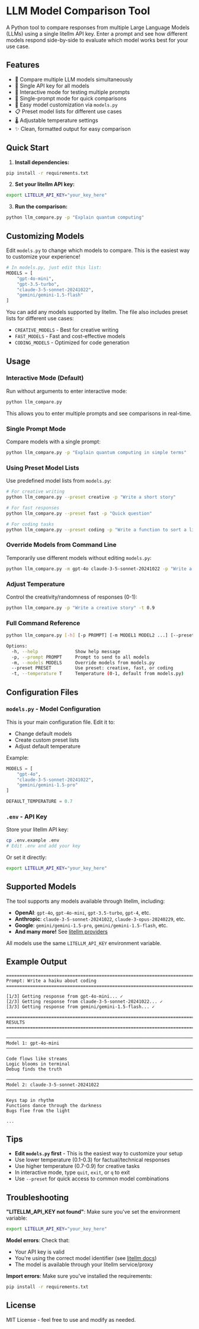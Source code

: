 # LLM Model Comparison Tool

A Python tool to compare responses from multiple Large Language Models (LLMs) using a single litellm API key. Enter a prompt and see how different models respond side-by-side to evaluate which model works best for your use case.

## Features

- 🤖 Compare multiple LLM models simultaneously
- 🔑 Single API key for all models
- 💬 Interactive mode for testing multiple prompts
- 🎯 Single-prompt mode for quick comparisons
- 🔧 Easy model customization via `models.py`
- 📋 Preset model lists for different use cases
- 🌡️ Adjustable temperature settings
- ✨ Clean, formatted output for easy comparison

## Quick Start

1. **Install dependencies:**
```bash
pip install -r requirements.txt
```

2. **Set your litellm API key:**
```bash
export LITELLM_API_KEY="your_key_here"
```

3. **Run the comparison:**
```bash
python llm_compare.py -p "Explain quantum computing"
```

## Customizing Models

Edit `models.py` to change which models to compare. This is the easiest way to customize your experience!

```python
# In models.py, just edit this list:
MODELS = [
    "gpt-4o-mini",
    "gpt-3.5-turbo",
    "claude-3-5-sonnet-20241022",
    "gemini/gemini-1.5-flash"
]
```

You can add any models supported by litellm. The file also includes preset lists for different use cases:
- `CREATIVE_MODELS` - Best for creative writing
- `FAST_MODELS` - Fast and cost-effective models
- `CODING_MODELS` - Optimized for code generation

## Usage

### Interactive Mode (Default)

Run without arguments to enter interactive mode:

```bash
python llm_compare.py
```

This allows you to enter multiple prompts and see comparisons in real-time.

### Single Prompt Mode

Compare models with a single prompt:

```bash
python llm_compare.py -p "Explain quantum computing in simple terms"
```

### Using Preset Model Lists

Use predefined model lists from `models.py`:

```bash
# For creative writing
python llm_compare.py --preset creative -p "Write a short story"

# For fast responses
python llm_compare.py --preset fast -p "Quick question"

# For coding tasks
python llm_compare.py --preset coding -p "Write a function to sort a list"
```

### Override Models from Command Line

Temporarily use different models without editing `models.py`:

```bash
python llm_compare.py -m gpt-4o claude-3-5-sonnet-20241022 -p "Write a haiku"
```

### Adjust Temperature

Control the creativity/randomness of responses (0-1):

```bash
python llm_compare.py -p "Write a creative story" -t 0.9
```

### Full Command Reference

```bash
python llm_compare.py [-h] [-p PROMPT] [-m MODEL1 MODEL2 ...] [--preset PRESET] [-t TEMPERATURE]

Options:
  -h, --help              Show help message
  -p, --prompt PROMPT     Prompt to send to all models
  -m, --models MODELS     Override models from models.py
  --preset PRESET         Use preset: creative, fast, or coding
  -t, --temperature T     Temperature (0-1, default from models.py)
```

## Configuration Files

### `models.py` - Model Configuration

This is your main configuration file. Edit it to:
- Change default models
- Create custom preset lists
- Adjust default temperature

Example:
```python
MODELS = [
    "gpt-4o",
    "claude-3-5-sonnet-20241022",
    "gemini/gemini-1.5-pro"
]

DEFAULT_TEMPERATURE = 0.7
```

### `.env` - API Key

Store your litellm API key:
```bash
cp .env.example .env
# Edit .env and add your key
```

Or set it directly:
```bash
export LITELLM_API_KEY="your_key_here"
```

## Supported Models

The tool supports any models available through litellm, including:

- **OpenAI**: `gpt-4o`, `gpt-4o-mini`, `gpt-3.5-turbo`, `gpt-4`, etc.
- **Anthropic**: `claude-3-5-sonnet-20241022`, `claude-3-opus-20240229`, etc.
- **Google**: `gemini/gemini-1.5-pro`, `gemini/gemini-1.5-flash`, etc.
- **And many more!** See [litellm providers](https://docs.litellm.ai/docs/providers)

All models use the same `LITELLM_API_KEY` environment variable.

## Example Output

```
================================================================================
Prompt: Write a haiku about coding
================================================================================

[1/3] Getting response from gpt-4o-mini... ✓
[2/3] Getting response from claude-3-5-sonnet-20241022... ✓
[3/3] Getting response from gemini/gemini-1.5-flash... ✓

================================================================================
RESULTS
================================================================================

────────────────────────────────────────────────────────────────────────────────
Model 1: gpt-4o-mini
────────────────────────────────────────────────────────────────────────────────

Code flows like streams
Logic blooms in terminal
Debug finds the truth

────────────────────────────────────────────────────────────────────────────────
Model 2: claude-3-5-sonnet-20241022
────────────────────────────────────────────────────────────────────────────────

Keys tap in rhythm
Functions dance through the darkness
Bugs flee from the light

...
```

## Tips

- **Edit `models.py` first** - This is the easiest way to customize your setup
- Use lower temperature (0.1-0.3) for factual/technical responses
- Use higher temperature (0.7-0.9) for creative tasks
- In interactive mode, type `quit`, `exit`, or `q` to exit
- Use `--preset` for quick access to common model combinations

## Troubleshooting

**"LITELLM_API_KEY not found"**: Make sure you've set the environment variable:
```bash
export LITELLM_API_KEY="your_key_here"
```

**Model errors**: Check that:
- Your API key is valid
- You're using the correct model identifier (see [litellm docs](https://docs.litellm.ai/docs/providers))
- The model is available through your litellm service/proxy

**Import errors**: Make sure you've installed the requirements:
```bash
pip install -r requirements.txt
```

## License

MIT License - feel free to use and modify as needed.
